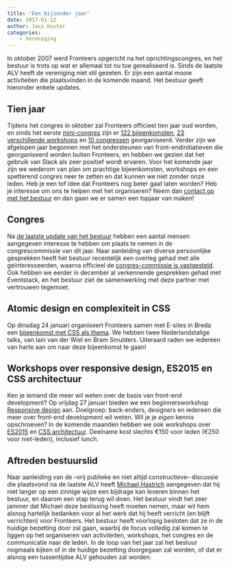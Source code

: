```yaml
---
title: 'Een bijzonder jaar'
date: 2017-01-12
author: Jaco Koster
categories:
    - Vereniging
---
```


In oktober 2007 werd Fronteers opgericht na het oprichtingscongres, en het bestuur is trots op wat er allemaal tot nu toe gerealiseerd is. Sinds de laatste ALV heeft de vereniging niet stil gezeten. Er zijn een aantal mooie activiteiten die plaatsvinden in de komende maand. Het bestuur geeft hieronder enkele updates.

## Tien jaar

Tijdens het congres in oktober zal Fronteers officieel tien jaar oud worden, en sinds het eerste [mini-congres](https://fronteers.nl/bijeenkomsten/2007/oprichtingscongres) zijn er [122 bijeenkomsten](https://fronteers.nl/bijeenkomsten), [23 verschillende workshops](https://fronteers.nl/workshops) en [10 congressen](https://fronteers.nl/congres) georganiseerd. Verder zijn we afgelopen jaar begonnen met het ondersteunen van front-endinitiatieven die georganiseerd worden buiten Fronteers, en hebben we gezien dat het gebruik van Slack als zeer positief wordt ervaren. Voor het komende jaar zijn we wederom van plan om prachtige bijeenkomsten, workshops en een spetterend congres neer te zetten en dat kunnen we niet zonder onze leden. Heb je een tof idee dat Fronteers nog beter gaat laten worden? Heb je interesse om ons te helpen met het organiseren? Neem dan [contact op met het bestuur](https://fronteers.nl/contact) en dan gaan we er samen een topjaar van maken!

## Congres

Na [de laatste update van het bestuur](https://fronteers.nl/blog/2016/11/wijzigingen-na-alv) hebben een aantal mensen aangegeven interesse te hebben om plaats te nemen in de congrescommissie van dit jaar. Naar aanleiding van diverse persoonlijke gesprekken heeft het bestuur recentelijk een overleg gehad met alle geïnteresseerden, waarna officieel de [congres-commissie is vastgesteld](https://fronteers.nl/vereniging/commissies/congres). Ook hebben we eerder in december al verkennende gesprekken gehad met Eventstack, en het bestuur ziet de samenwerking met deze partner met vertrouwen tegemoet.

## Atomic design en complexiteit in CSS

Op dinsdag 24 januari organiseert Fronteers samen met E-sites in Breda een [bijeenkomst met CSS als thema](https://fronteers.nl/bijeenkomsten/2017/meetup-januari-e-sites). We hebben twee Nederlandstalige talks, van Iain van der Wiel en Bram Smulders. Uiteraard raden we iedereen van harte aan om naar deze bijeenkomst te gaan!

## Workshops over responsive design, ES2015 en CSS architectuur

Ken je iemand die meer wil weten over de basis van front-end development? Op vrijdag 27 januari bieden we een beginnersworkshop [Responsive design](/workshops/responsive-design-frances-de-waal) aan. Doelgroep: back-enders, designers en iedereen die meer over front-end development wil weten. Wil je je _eigen_ kennis opschroeven? In de komende maanden hebben we ook workshops over [ES2015](/workshops/es2015-chiel-kunkels) en [CSS architectuur](/workshops/that-mess-called-css-door-hans-grimm). Deelname kost slechts €150 voor leden (€250 voor niet-leden), inclusief lunch.

## Aftreden bestuurslid

Naar aanleiding van de –vrij publieke en niet altijd constructieve– discussie die plaatsvond na de laatste ALV heeft [Michael Hastrich](https://fronteers.nl/blog/2016/11/wijzigingen-na-alv) aangegeven dat hij niet langer op een zinnige wijze een bijdrage kan leveren binnen het bestuur, en daarom een stap terug wil doen. Het bestuur vindt het zeer jammer dat Michael deze beslissing heeft moeten nemen, maar wil hem alsnog hartelijk bedanken voor al het werk dat hij heeft verricht (en blijft verrichten) voor Fronteers. Het bestuur heeft voorlopig besloten dat ze in de huidige bezetting door zal gaan, waarbij de focus volledig zal komen te liggen op het organiseren van activiteiten, workshops, het congres en de communicatie naar de leden. In de loop van het jaar zal het bestuur nogmaals kijken of in de huidige bezetting doorgegaan zal worden, of dat er alsnog een tussentijdse ALV gehouden zal worden.
